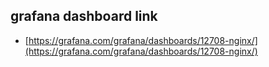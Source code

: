 ## grafana dashboard link
- [https://grafana.com/grafana/dashboards/12708-nginx/](https://grafana.com/grafana/dashboards/12708-nginx/)
